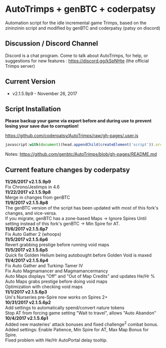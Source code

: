 # AutoTrimps + genBTC + coderpatsy
Automation script for the idle incremental game Trimps, based on the zininzinin script and modified by genBTC and coderpatsy (patsy on discord)<br />

## Discussion / Discord Channel
Discord is a chat program. Come to talk about AutoTrimps, for help, or suggestions for new features : https://discord.gg/kSpNHte (the official Trimps server)

## Current Version
- v2.1.5.9p9 - November 26, 2017

## Script Installation
**Please backup your game via export before and during use to prevent losing your save due to corruption!**

https://github.com/coderpatsy/AutoTrimps/raw/gh-pages/.user.js

```js
javascript:with(document)(head.appendChild(createElement('script')).src='https://coderpatsy.github.io/AutoTrimps/AutoTrimps2.js')._
```

Notes: https://github.com/genbtc/AutoTrimps/blob/gh-pages/README.md

## Current feature changes by coderpatsy
**11/26/2017 v2.1.5.9p9**
<br>Fix Chrono/Jestimps in 4.6
<br>**11/22/2017 v2.1.5.9p8**
<br>Merge in changes from genBTC
<br>**11/9/2017 v2.1.5.8p8**
<br>The genBTC version of the script has been updated with most of this fork's changes, and vice-versa.
<br>If you migrate, genBTC has a zone-based Maps -> Ignore Spires Until setting instead of this fork's genBTC -> Min Spire for AT.
<br>**11/6/2017 v2.1.5.6p7**
<br>Fix Auto Gather 2 (whoops)
<br>**11/5/2017 v2.1.5.6p6**
<br>Revert grabbing prestige before running void maps
<br>**11/5/2017 v2.1.5.6p5**
<br>Quick fix Golden Helium being autobought before Golden Void is maxed
<br>**11/4/2017 v2.1.5.6p4**
<br>Fix Auto Gather and Turkimp Tamer IV
<br>Fix Auto Magmamancer and Magmamancermancy
<br>Auto Maps displays "Off" and "Out of Map Credits" and updates He/Hr %
<br>Auto Maps grabs prestige before doing void maps
<br>Optimization with checking void maps
<br>**11/1/2017 v2.1.5.6p3**
<br>Uni's Nurseries pre-Spire now works on Spires 2+
<br>**10/31/2017 v2.1.5.6p2**
<br>Add settings to automatically spend/convert nature tokens
<br>Stop AT from forcing game setting "Wait to travel", allows "Auto Abandon"
<br>**10/4/2017 v2.1.5.6p1**
<br>Added new masteries' attack bonuses and fixed challenge<sup>2</sup> combat bonus.
<br>Added settings: Enable Patience, Min Spire for AT, Max Map Bonus for Spire.
<br>Fixed problem with He/Hr AutoPortal delay tooltip.
